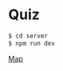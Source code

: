 # Quiz

```bash
$ cd server
$ npm run dev
```

[Map](https://cdn.discordapp.com/attachments/653704476036694028/855023469976485888/RDT_20210617_1256478123560954709567069.jpg)
